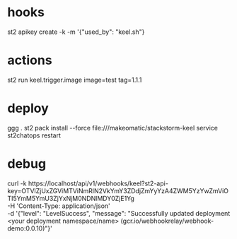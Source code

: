 # hooks
st2 apikey create -k -m '{"used_by": "keel.sh"}

# actions
st2 run keel.trigger.image image=test tag=1.1.1

# deploy
ggg .
st2 pack install --force file:///makeomatic/stackstorm-keel
service st2chatops restart


# debug
curl -k https://localhost/api/v1/webhooks/keel?st2-api-key=OTVlZjUxZGViMTViNmRlN2VkYmY3ZDdjZmYyYzA4ZWM5YzYwZmViOTI5YmM5YmU3ZjYxNjM0NDNlMDY0ZjE1Yg \
  -H 'Content-Type: application/json' \
  -d '{"level": "LevelSuccess", "message": "Successfully updated deployment <your deployment namespace/name> (gcr.io/webhookrelay/webhook-demo:0.0.10)"}'
